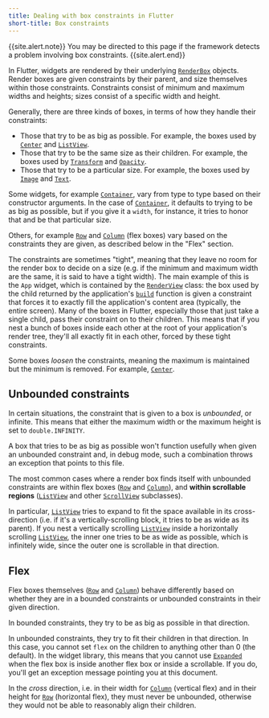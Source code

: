 ```yaml
---
title: Dealing with box constraints in Flutter
short-title: Box constraints
---
```


{{site.alert.note}}
  You may be directed to this page if the framework detects a problem involving
  box constraints.
{{site.alert.end}}


In Flutter, widgets are rendered by their underlying [`RenderBox`](https://docs.flutter.io/flutter/rendering/RenderBox-class.html) objects. Render boxes are given
constraints by their parent, and size themselves within those
constraints. Constraints consist of minimum and maximum widths and
heights; sizes consist of a specific width and height.

Generally, there are three kinds of boxes, in terms of how they handle
their constraints:

- Those that try to be as big as possible.
  For example, the boxes used by [`Center`](https://docs.flutter.io/flutter/widgets/Center-class.html) and [`ListView`](https://docs.flutter.io/flutter/widgets/ListView-class.html).
- Those that try to be the same size as their children.
  For example, the boxes used by [`Transform`](https://docs.flutter.io/flutter/widgets/Transform-class.html) and [`Opacity`](https://docs.flutter.io/flutter/widgets/Opacity-class.html).
- Those that try to be a particular size.
  For example, the boxes used by [`Image`](https://docs.flutter.io/flutter/dart-ui/Image-class.html) and [`Text`](https://docs.flutter.io/flutter/widgets/Text-class.html).

Some widgets, for example [`Container`](https://docs.flutter.io/flutter/widgets/Container-class.html), vary from type to type based on
their constructor arguments. In the case of [`Container`](https://docs.flutter.io/flutter/widgets/Container-class.html), it defaults
to trying to be as big as possible, but if you give it a `width`, for
instance, it tries to honor that and be that particular size.

Others, for example [`Row`](https://docs.flutter.io/flutter/widgets/Row-class.html) and [`Column`](https://docs.flutter.io/flutter/widgets/Column-class.html) (flex boxes) vary based on the
constraints they are given, as described below in the "Flex" section.

The constraints are sometimes "tight", meaning that they leave no room
for the render box to decide on a size (e.g. if the minimum and
maximum width are the same, it is said to have a tight width). The
main example of this is the `App` widget, which is contained by the
[`RenderView`](https://docs.flutter.io/flutter/rendering/RenderView-class.html)
class: the box used by the child returned by the
application's [`build`](https://docs.flutter.io/flutter/widgets/State/build.html)
function is given a constraint that forces it to
exactly fill the application's content area (typically, the entire
screen). Many of the boxes in Flutter, especially those that just take a
single child, pass their constraint on to their children. This
means that if you nest a bunch of boxes inside each other at the root
of your application's render tree, they'll all exactly fit in each
other, forced by these tight constraints.

Some boxes _loosen_ the constraints, meaning the maximum is maintained
but the minimum is removed. For example,
[`Center`](https://docs.flutter.io/flutter/widgets/Center-class.html).

Unbounded constraints
---------------------

In certain situations, the constraint that is given to a box is
_unbounded_, or infinite. This means that either the maximum width or
the maximum height is set to `double.INFINITY`.

A box that tries to be as big as possible won't function usefully when
given an unbounded constraint and, in debug mode, such a combination
throws an exception that points to this file.

The most common cases where a render box finds itself with unbounded
constraints are within flex boxes
([`Row`](https://docs.flutter.io/flutter/widgets/Row-class.html)
and [`Column`](https://docs.flutter.io/flutter/widgets/Column-class.html)),
and **within scrollable regions**
([`ListView`](https://docs.flutter.io/flutter/widgets/ListView-class.html)
and other [`ScrollView`](https://docs.flutter.io/flutter/widgets/ScrollView-class.html) subclasses).

In particular, [`ListView`](https://docs.flutter.io/flutter/widgets/ListView-class.html)
tries to expand to fit the space available
in its cross-direction (i.e. if it's a vertically-scrolling block, it
tries to be as wide as its parent). If you nest a vertically
scrolling [`ListView`](https://docs.flutter.io/flutter/widgets/ListView-class.html)
inside a horizontally scrolling [`ListView`](https://docs.flutter.io/flutter/widgets/ListView-class.html),
the inner one tries to be as wide as possible, which is infinitely
wide, since the outer one is scrollable in that direction.

Flex
----

Flex boxes themselves
([`Row`](https://docs.flutter.io/flutter/widgets/Row-class.html)
and [`Column`](https://docs.flutter.io/flutter/widgets/Column-class.html))
behave differently based on
whether they are in a bounded constraints or unbounded constraints in
their given direction.

In bounded constraints, they try to be as big as possible in that
direction.

In unbounded constraints, they try to fit their children in that
direction. In this case, you cannot set `flex` on the children to
anything other than 0 (the default). In the widget library, this
means that you cannot use [`Expanded`](https://docs.flutter.io/flutter/widgets/Expanded-class.html)
when the flex box is inside
another flex box or inside a scrollable. If you do, you'll get an
exception message pointing you at this document.

In the _cross_ direction, i.e. in their width for [`Column`](https://docs.flutter.io/flutter/widgets/Column-class.html) (vertical flex) and in their height for [`Row`](https://docs.flutter.io/flutter/widgets/Row-class.html) (horizontal flex), they must never
be unbounded, otherwise they would not be able to reasonably align
their children.

